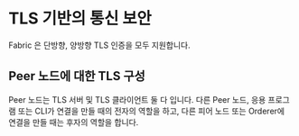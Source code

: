 
# TLS 기반의 통신 보안

Fabric 은 단방향, 양방향 TLS 인증을 모두 지원합니다.

## Peer 노드에 대한 TLS 구성

Peer 노드는 TLS 서버 및 TLS 클라이언트 둘 다 입니다. 다른 Peer 노드, 응용 프로그램 또는 CLI가 연결을 만들 때의 전자의 역할을 하고, 다른 피어 노드 또는 Orderer에 연결을 만들 때는 후자의 역할을 합니다.